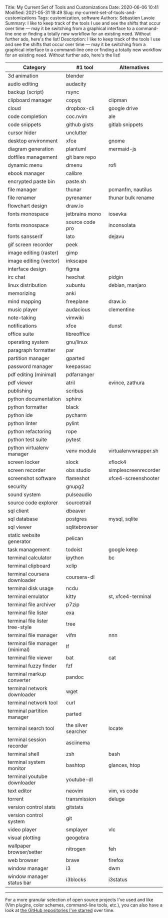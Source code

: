 Title: My Current Set of Tools and Customizations
Date: 2020-06-06 10:41
Modified: 2021-05-31 19:49
Slug: my-current-set-of-tools-and-customizations
Tags: customization, software
Authors: Sébastien Lavoie
Summary: I like to keep track of the tools I use and see the shifts that occur over time — may it be switching from a graphical interface to a command-line one or finding a totally new workflow for an existing need. Without further ado, here's the list!
Description: I like to keep track of the tools I use and see the shifts that occur over time — may it be switching from a graphical interface to a command-line one or finding a totally new workflow for an existing need. Without further ado, here's the list!

| Category                        | #1 tool              | Alternatives         |
| ------------------------------- | -------------------- | -------------------- |
| 3d animation                    | blender              |                      |
| audio editing                   | audacity             |                      |
| backup (script)                 | rsync                |                      |
| clipboard manager               | copyq                | clipman              |
| cloud                           | dropbox-cli          | google drive         |
| code completion                 | coc.nvim             | ale                  |
| code snippets                   | github gists         | gitlab snippets      |
| cursor hider                    | unclutter            |                      |
| desktop environment             | xfce                 | gnome                |
| diagram generation              | plantuml             | mermaid-js           |
| dotfiles management             | git bare repo        |                      |
| dynamic menu                    | dmenu                | rofi                 |
| ebook manager                   | calibre              |                      |
| encrypted paste bin             | paste.sh             |                      |
| file manager                    | thunar               | pcmanfm, nautilus    |
| file renamer                    | pyrenamer            | thunar bulk rename   |
| flowchart design                | draw.io              |                      |
| fonts monospace                 | jetbrains mono       | iosevka              |
| fonts monospace                 | source code pro      | inconsolata          |
| fonts sansserif                 | lato                 | dejavu               |
| gif screen recorder             | peek                 |                      |
| image editing (raster)          | gimp                 |                      |
| image editing (vector)          | inkscape             |                      |
| interface design                | figma                |                      |
| irc chat                        | hexchat              | pidgin               |
| linux distribution              | xubuntu              | debian, manjaro      |
| memorizing                      | anki                 |                      |
| mind mapping                    | freeplane            | draw.io              |
| music player                    | audacious            | clementine           |
| note-taking                     | vimwiki              |                      |
| notifications                   | xfce                 | dunst                |
| office suite                    | libreoffice          |                      |
| operating system                | gnu/linux            |                      |
| paragraph formatter             | par                  |                      |
| partition manager               | gparted              |                      |
| password manager                | keepassxc            |                      |
| pdf editing (minimal)           | pdfarranger          |                      |
| pdf viewer                      | atril                | evince, zathura      |
| publishing                      | scribus              |                      |
| python documentation            | sphinx               |                      |
| python formatter                | black                |                      |
| python ide                      | pycharm              |                      |
| python linter                   | pylint               |                      |
| python refactoring              | rope                 |                      |
| python test suite               | pytest               |                      |
| python virtualenv manager       | venv module          | virtualenvwrapper.sh |
| screen locker                   | slock                | xflock4              |
| screen recorder                 | obs studio           | simplescreenrecorder |
| screenshot software             | flameshot            | xfce4-screenshooter  |
| security                        | gnupg2               |                      |
| sound system                    | pulseaudio           |                      |
| source code explorer            | sourcetrail          |                      |
| sql client                      | dbeaver              |                      |
| sql database                    | postgres             | mysql, sqlite        |
| sql viewer                      | sqlitebrowser        |                      |
| static website generator        | pelican              |                      |
| task management                 | todoist              | google keep          |
| terminal calculator             | ipython              | bc                   |
| terminal clipboard              | xclip                |                      |
| terminal coursera downloader    | coursera-dl          |                      |
| terminal disk usage             | ncdu                 |                      |
| terminal emulator               | kitty                | st, xfce4-terminal   |
| terminal file archiver          | p7zip                |                      |
| terminal file lister            | exa                  |                      |
| terminal file lister tree-style | tree                 |                      |
| terminal file manager           | vifm                 | nnn                  |
| terminal file manager (minimal) | lf                   |                      |
| terminal file viewer            | bat                  | cat                  |
| terminal fuzzy finder           | fzf                  |                      |
| terminal markup converter       | pandoc               |                      |
| terminal network downloader     | wget                 |                      |
| terminal network tool           | curl                 |                      |
| terminal partition manager      | parted               |                      |
| terminal search tool            | the silver searcher  | locate               |
| terminal session recorder       | asciinema            |                      |
| terminal shell                  | zsh                  | bash                 |
| terminal system monitor         | bashtop              | glances, htop        |
| terminal youtube downloader     | youtube-dl           |                      |
| text editor                     | neovim               | vim, vs code         |
| torrent                         | transmission         | deluge               |
| version control stats           | gitstats             |                      |
| version control system          | git                  |                      |
| video player                    | smplayer             | vlc                  |
| visual plotting                 | geogebra             |                      |
| wallpaper browser/setter        | nitrogen             | feh                  |
| web browser                     | brave                | firefox              |
| window manager                  | i3                   | dwm                  |
| window manager status bar       | i3blocks             | i3status             |

---

For a more granular selection of open source projects I've used and like (Vim plugins, color schemes, command-line tools, etc.), you can also have a look at [the GitHub repositories I've starred](https://github.com/sglavoie?tab=stars) over time.
